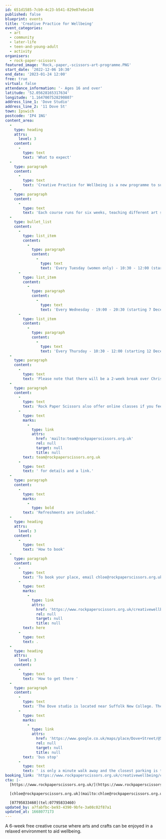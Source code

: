 ```yaml
---
id: 651d1585-7cb9-4c23-b541-829e07e6e148
published: false
blueprint: events
title: 'Creative Practice for Wellbeing'
event_categories:
  - art
  - community
  - later-life
  - teen-and-young-adult
  - activity
organisers:
  - rock-paper-scissors
featured_image: 'Rock,-paper,-scissors-art-programme.PNG'
start_date: '2022-12-06 10:30'
end_date: '2023-01-24 12:00'
free: true
virtual: false
attendance_information: '- Ages 16 and over'
latitude: '52.05628165317634'
longitude: '1.1647007528290807'
address_line_1: 'Dove Studio'
address_line_2: '11 Dove St'
town: Ipswich
postcode: 'IP4 1NG'
content_area:
  -
    type: heading
    attrs:
      level: 3
    content:
      -
        type: text
        text: 'What to expect'
  -
    type: paragraph
    content:
      -
        type: text
        text: 'Creative Practice for Wellbeing is a new programme to support adults'' mental wellbeing through art. No previous experience is necessary, this is a supportive environment to build confidence and feel relaxed. The team is warm, friendly, and experienced in teaching a wide range of skills, in the welcoming art studio. '
  -
    type: paragraph
    content:
      -
        type: text
        text: 'Each course runs for six weeks, teaching different art skills, and there will be time to work in your own way. The first course focusing on Drawing, Painting and Sketchbook skills will start in December and there is an option to attend the course either every Tuesday, Wednesday, or Thursday. '
  -
    type: bullet_list
    content:
      -
        type: list_item
        content:
          -
            type: paragraph
            content:
              -
                type: text
                text: 'Every Tuesday (women only) - 10:30 - 12:00 (starting 6 December)'
      -
        type: list_item
        content:
          -
            type: paragraph
            content:
              -
                type: text
                text: 'Every Wednesday - 19:00 - 20:30 (starting 7 December)'
      -
        type: list_item
        content:
          -
            type: paragraph
            content:
              -
                type: text
                text: 'Every Thursday - 10:30 - 12:00 (starting 12 December)'
  -
    type: paragraph
    content:
      -
        type: text
        text: 'Please note that there will be a 2-week break over Christmas, with no classes on the weeks commencing 19 and 26 December. In the new year, the second course will focus on Printmaking.'
  -
    type: paragraph
    content:
      -
        type: text
        text: 'Rock Paper Scissors also offer online classes if you feel this would suit you better - please email '
      -
        type: text
        marks:
          -
            type: link
            attrs:
              href: 'mailto:team@rockpaperscissors.org.uk'
              rel: null
              target: null
              title: null
        text: team@rockpaperscissors.org.uk
      -
        type: text
        text: ' for details and a link.'
  -
    type: paragraph
    content:
      -
        type: text
        marks:
          -
            type: bold
        text: 'Refreshments are included.'
  -
    type: heading
    attrs:
      level: 3
    content:
      -
        type: text
        text: 'How to book'
  -
    type: paragraph
    content:
      -
        type: text
        text: 'To book your place, email chloe@rockpaperscissors.org.uk or book online '
      -
        type: text
        marks:
          -
            type: link
            attrs:
              href: 'https://www.rockpaperscissors.org.uk/creativewellbeing/creative-practice-for-wellbeing'
              rel: null
              target: null
              title: null
        text: here
      -
        type: text
        text: .
  -
    type: heading
    attrs:
      level: 3
    content:
      -
        type: text
        text: 'How to get there '
  -
    type: paragraph
    content:
      -
        type: text
        text: 'The Dove studio is located near Suffolk New College. The closest '
      -
        type: text
        marks:
          -
            type: link
            attrs:
              href: 'https://www.google.co.uk/maps/place/Dove+Street/@52.0564079,1.1642675,19.92z/data=!4m12!1m6!3m5!1s0x47d99f35294949e1:0x9c13a67991806071!2sRock+Paper+Scissors+Arts!8m2!3d52.0562172!4d1.1647077!3m4!1s0x47d99f804eaffb61:0x713cff901aa263c9!8m2!3d52.056492!4d1.164362'
              rel: null
              target: null
              title: null
        text: 'bus stop'
      -
        type: text
        text: ' is only a minute walk away and the closest parking is the College Car Park which is free after 18:00 on weekdays. '
booking_link: 'https://www.rockpaperscissors.org.uk/creativewellbeing/creative-practice-for-wellbeing'
cta: |-
  [https://www.rockpaperscissors.org.uk/](https://www.rockpaperscissors.org.uk/)

  [chloe@rockpaperscissors.org.uk](mailto:chloe@rockpaperscissors.org.uk)

  [07795833460](tel:07795833460)
updated_by: a7fabfbc-be93-4390-9bfe-3a08c02f87a1
updated_at: 1668077173
---
```

A 6-week free creative course where arts and crafts can be enjoyed in a relaxed environment to aid wellbeing.